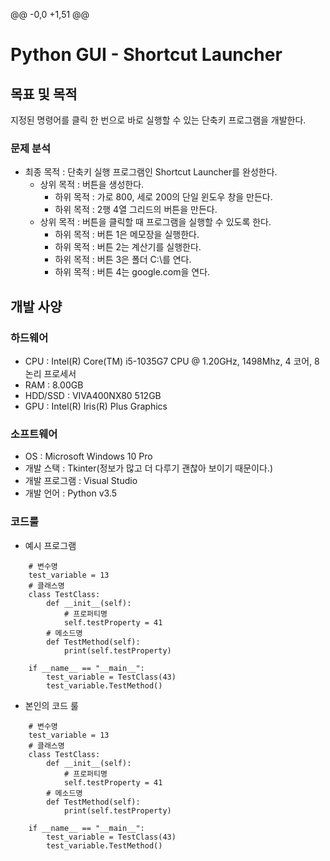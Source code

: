 @@ -0,0 +1,51 @@
# Python GUI - Shortcut Launcher

## 목표 및 목적
지정된 명령어를 클릭 한 번으로 바로 실행할 수 있는 단축키 프로그램을 개발한다.

### 문제 분석

* 최종 목적 : 단축키 실행 프로그램인 Shortcut Launcher를 완성한다.
    * 상위 목적 : 버튼을 생성한다.
		* 하위 목적 : 가로 800, 세로 200의 단일 윈도우 창을 만든다.
		* 하위 목적 : 2행 4열 그리드의 버튼을 만든다.
	* 상위 목적 : 버튼을 클릭할 때 프로그램을 실행할 수 있도록 한다.
		* 하위 목적 : 버튼 1은 메모장을 실행한다.
		* 하위 목적 : 버튼 2는 계산기를 실행한다.
		* 하위 목적 : 버튼 3은 폴더 C:\를 연다.
		* 하위 목적 : 버튼 4는 google.com을 연다.

## 개발 사양

### 하드웨어
* CPU : Intel(R) Core(TM) i5-1035G7 CPU @ 1.20GHz, 1498Mhz, 4 코어, 8 논리 프로세서
* RAM : 8.00GB
* HDD/SSD : VIVA400NX80 512GB
* GPU : Intel(R) Iris(R) Plus Graphics

### 소프트웨어
* OS : Microsoft Windows 10 Pro
* 개발 스택 : Tkinter(정보가 많고 더 다루기 괜찮아 보이기 때문이다.)
* 개발 프로그램 : Visual Studio 
* 개발 언어 : Python v3.5

### 코드룰
* 예시 프로그램

```
    # 변수명
    test_variable = 13
    # 클래스명
    class TestClass:
        def __init__(self):
            # 프로퍼티명
            self.testProperty = 41
        # 메소드명
        def TestMethod(self):
            print(self.testProperty)
    
    if __name__ == "__main__":
        test_variable = TestClass(43)
        test_variable.TestMethod()
```

* 본인의 코드 룰 

```
    # 변수명
    test_variable = 13
    # 클래스명
    class TestClass:
        def __init__(self):
            # 프로퍼티명
            self.testProperty = 41
        # 메소드명
        def TestMethod(self):
            print(self.testProperty)
    
    if __name__ == "__main__":
        test_variable = TestClass(43)
        test_variable.TestMethod()
```